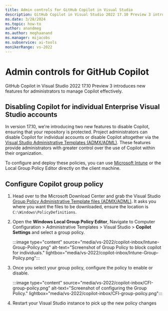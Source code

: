 ```yaml
---
title: Admin controls for GitHub Copilot in Visual Studio
description: GitHub Copilot in Visual Studio 2022 17.10 Preview 3 introduces new features for administrators to manage Copilot effectively.
ms.date: 3/28/2024
ms.topic: how-to 
author: anandmeg
ms.author: meghaanand
ms.manager: mijacobs
ms.subservice: ai-tools
monikerRange: vs-2022
---
```


# Admin controls for GitHub Copilot 
GitHub Copilot in Visual Studio 2022 17.10 Preview 3 introduces new features for administrators to manage Copilot effectively.

## Disabling Copilot for individual Enterprise Visual Studio accounts

In version 17.10, we're introducing two new features to disable Copilot, ensuring that your repository is protected. 
Project administrators can disable Copilot for individual accounts or disable Copilot altogether via the [Visual Studio Administrative Templates (ADMX/ADML)](https://www.microsoft.com/en-us/download/details.aspx?id=104405). These features provide administrators with greater control over the use of Copilot within their organization.

To configure and deploy these policies, you can use [Microsoft Intune](../install/administrative-templates.md#deploying-the-policies) or the Local Group Policy Editor directly on the client machine.

## Configure Copilot group policy

1. Head over to the Microsoft Download Center and grab the Visual Studio [Group Policy Administrative Template files (ADMX/ADML)](https://www.microsoft.com/en-us/download/details.aspx?id=104405). It asks you where you want the files to be downloaded, ensure the location is `C:\Windows\PolicyDefinitions`.

2. Open the **Windows Local Group Policy Editor**, Navigate to Computer Configuration > Administrative Templates > Visual Studio > **Copilot Settings** and select a group policy.

   :::image type="content" source="media/vs-2022/copilot-inbox/Intune-Group-Poilcy.png" alt-text="Screenshot of Group Policy to block copilot for individuals." lightbox="media/vs-2022/copilot-inbox/Intune-Group-Poilcy.png":::

3. Once you select your group policy, configure the policy to enable or disable.
   
   :::image type="content" source="media/vs-2022/copilot-inbox/CFI-group-poilcy.png" alt-text="Screenshot of configuring the Group Policy." lightbox="media/vs-2022/copilot-inbox/CFI-group-poilcy.png":::

4. Restart your Visual Studio instance to pick up the new policy changes


